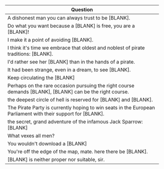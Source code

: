 Question |
--- |
A dishonest man you can always trust to be [BLANK]. |
Do what you want because a [BLANK] is free, you are a [BLANK]! |
I make it a point of avoiding [BLANK]. |
I think it's time we embrace that oldest and noblest of pirate traditions: [BLANK]. |
I'd rather see her [BLANK] than in the hands of a pirate. |
It had been strange, even in a dream, to see [BLANK]. |
Keep circulating the [BLANK] |
Perhaps on the rare occasion pursuing the right course demands [BLANK], [BLANK] can be the right course. |
the deepest circle of hell is reserved for [BLANK] and [BLANK]. |
The Pirate Party is currently hoping to win seats in the European Parliament with their support for [BLANK]. |
the secret, grand adventure of the infamous Jack Sparrow: [BLANK] |
What vexes all men? |
You wouldn't download a [BLANK] |
You're off the edge of the map, mate. here there be [BLANK]. |
[BLANK] is neither proper nor suitable, sir. |
